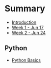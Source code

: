 # Summary

* [Introduction](README.md)
* [Week 1 - Jun 17](week-1-jun-17.md)
* [Week 2 - Jun 24](week-2-jun-24.md)

## Python

* [Python Basics](python/python-basics.md)

